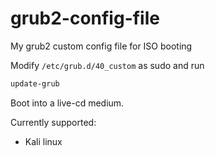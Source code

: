 # grub2-config-file
My grub2 custom config file for ISO booting

Modify `/etc/grub.d/40_custom` as sudo and run 

```bash 
update-grub
```

Boot into a live-cd medium. 

Currently supported:
- Kali linux
